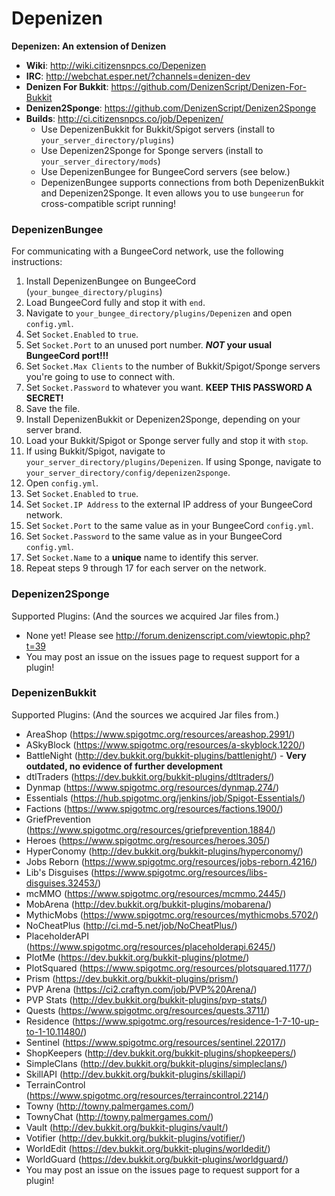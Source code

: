 Depenizen
=========

**Depenizen: An extension of Denizen**

- **Wiki**: http://wiki.citizensnpcs.co/Depenizen
- **IRC**: http://webchat.esper.net/?channels=denizen-dev
- **Denizen For Bukkit**: https://github.com/DenizenScript/Denizen-For-Bukkit
- **Denizen2Sponge**: https://github.com/DenizenScript/Denizen2Sponge
- **Builds**: http://ci.citizensnpcs.co/job/Depenizen/
  - Use DepenizenBukkit for Bukkit/Spigot servers (install to `your_server_directory/plugins`)
  - Use Depenizen2Sponge for Sponge servers (install to `your_server_directory/mods`)
  - Use DepenizenBungee for BungeeCord servers (see below.)
  - DepenizenBungee supports connections from both DepenizenBukkit and Depenizen2Sponge. It even allows you to use `bungeerun` for cross-compatible script running!

### DepenizenBungee
For communicating with a BungeeCord network, use the following instructions:

1. Install DepenizenBungee on BungeeCord (`your_bungee_directory/plugins`)
2. Load BungeeCord fully and stop it with `end`.
3. Navigate to `your_bungee_directory/plugins/Depenizen` and open `config.yml`.
4. Set `Socket.Enabled` to `true`.
5. Set `Socket.Port` to an unused port number. ***NOT* your usual BungeeCord port!!!**
6. Set `Socket.Max Clients` to the number of Bukkit/Spigot/Sponge servers you're going to use to connect with.
7. Set `Socket.Password` to whatever you want. **KEEP THIS PASSWORD A SECRET!**
8. Save the file.
9. Install DepenizenBukkit or Depenizen2Sponge, depending on your server brand.
10. Load your Bukkit/Spigot or Sponge server fully and stop it with `stop`.
11. If using Bukkit/Spigot, navigate to `your_server_directory/plugins/Depenizen`. If using Sponge, navigate to `your_server_directory/config/depenizen2sponge`.
12. Open `config.yml`.
13. Set `Socket.Enabled` to `true`.
14. Set `Socket.IP Address` to the external IP address of your BungeeCord network.
15. Set `Socket.Port` to the same value as in your BungeeCord `config.yml`.
16. Set `Socket.Password` to the same value as in your BungeeCord `config.yml`.
17. Set `Socket.Name` to a **unique** name to identify this server.
18. Repeat steps 9 through 17 for each server on the network.

### Depenizen2Sponge
Supported Plugins: (And the sources we acquired Jar files from.)

- None yet! Please see http://forum.denizenscript.com/viewtopic.php?t=39
- You may post an issue on the issues page to request support for a plugin!

### DepenizenBukkit
Supported Plugins: (And the sources we acquired Jar files from.)

- AreaShop (https://www.spigotmc.org/resources/areashop.2991/)
- ASkyBlock (https://www.spigotmc.org/resources/a-skyblock.1220/)
- BattleNight (http://dev.bukkit.org/bukkit-plugins/battlenight/) - **Very outdated, no evidence of further development**
- dtlTraders (https://dev.bukkit.org/bukkit-plugins/dtltraders/)
- Dynmap (https://www.spigotmc.org/resources/dynmap.274/)
- Essentials (https://hub.spigotmc.org/jenkins/job/Spigot-Essentials/)
- Factions (https://www.spigotmc.org/resources/factions.1900/)
- GriefPrevention (https://www.spigotmc.org/resources/griefprevention.1884/)
- Heroes (https://www.spigotmc.org/resources/heroes.305/)
- HyperConomy (http://dev.bukkit.org/bukkit-plugins/hyperconomy/)
- Jobs Reborn (https://www.spigotmc.org/resources/jobs-reborn.4216/)
- Lib's Disguises (https://www.spigotmc.org/resources/libs-disguises.32453/)
- mcMMO (https://www.spigotmc.org/resources/mcmmo.2445/)
- MobArena (http://dev.bukkit.org/bukkit-plugins/mobarena/)
- MythicMobs (https://www.spigotmc.org/resources/mythicmobs.5702/)
- NoCheatPlus (http://ci.md-5.net/job/NoCheatPlus/)
- PlaceholderAPI (https://www.spigotmc.org/resources/placeholderapi.6245/)
- PlotMe (https://dev.bukkit.org/bukkit-plugins/plotme/)
- PlotSquared (https://www.spigotmc.org/resources/plotsquared.1177/)
- Prism (https://dev.bukkit.org/bukkit-plugins/prism/)
- PVP Arena (https://ci2.craftyn.com/job/PVP%20Arena/)
- PVP Stats (http://dev.bukkit.org/bukkit-plugins/pvp-stats/)
- Quests (https://www.spigotmc.org/resources/quests.3711/)
- Residence (https://www.spigotmc.org/resources/residence-1-7-10-up-to-1-10.11480/)
- Sentinel (https://www.spigotmc.org/resources/sentinel.22017/)
- ShopKeepers (http://dev.bukkit.org/bukkit-plugins/shopkeepers/)
- SimpleClans (http://dev.bukkit.org/bukkit-plugins/simpleclans/)
- SkillAPI (http://dev.bukkit.org/bukkit-plugins/skillapi/)
- TerrainControl (https://www.spigotmc.org/resources/terraincontrol.2214/)
- Towny (http://towny.palmergames.com/)
- TownyChat (http://towny.palmergames.com/)
- Vault (http://dev.bukkit.org/bukkit-plugins/vault/)
- Votifier (http://dev.bukkit.org/bukkit-plugins/votifier/)
- WorldEdit (https://dev.bukkit.org/bukkit-plugins/worldedit/)
- WorldGuard (https://dev.bukkit.org/bukkit-plugins/worldguard/)
- You may post an issue on the issues page to request support for a plugin!
